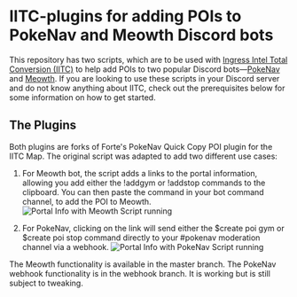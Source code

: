 # IITC-plugins for adding POIs to PokeNav and Meowth Discord bots

This repository has two scripts, which are to be used with [Ingress Intel Total Conversion (IITC)](https://iitc.me/) to help add POIs to two popular Discord bots—[PokeNav](https://pokenavbot.com/) and [Meowth](https://github.com/FoglyOgly/Meowth). If you are looking to use these scripts in your Discord server and do not know anything about IITC, check out the prerequisites below for some information on how to get started.


## The Plugins

Both plugins are forks of Forte's PokeNav Quick Copy POI plugin for the IITC Map. The original script was adapted to add two different use cases:

1. For Meowth bot, the script adds a links to the portal information, allowing you add either the !addgym or !addstop commands to the clipboard. You can then paste the command in your bot command channel, to add the POI to Meowth.
![Portal Info with Meowth Script running](https://i.imgur.com/IInhyh0.png)

2. For PokeNav, clicking on the link will send either the $create poi gym or $create poi stop command directly to your #pokenav moderation channel via a webhook.
![Portal Info with PokeNav Script running](https://i.imgur.com/w3t6ffF.png)


The Meowth functionality is available in the master branch.
The PokeNav webhook functionality is in the webhook branch. It is working but is still subject to tweaking.
